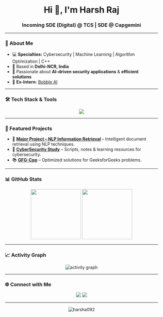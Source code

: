 <h1 align="center">Hi 👋, I'm Harsh Raj</h1>
<h3 align="center">Incoming SDE (Digital) @ TCS | SDE @ Capgemini</h3>

---

### 🚀 About Me
- 💻 **Specialties:** Cybersecurity | Machine Learning | Algorithm Optimization | C++
- 📍 Based in **Delhi-NCR, India**
- 🎯 Passionate about **AI-driven security applications** & **efficient solutions**
- 🏢 **Ex-Intern:** [Bobble AI](https://bobble.ai/)

---

### 🛠️ Tech Stack & Tools
<p align="center">
  <img src="https://skillicons.dev/icons?i=cpp,python,tensorflow,linux,java,javascript,mysql" />
</p>

---

### 📌 Featured Projects
- 📄 **[Major Project – NLP Information Retrieval](https://github.com/harsha092/Major-Project--NLP-Information-Retrieval-based)** – Intelligent document retrieval using NLP techniques.
- 🔐 **[CyberSecurity Study](https://github.com/harsha092/CyberSecurity_study)** – Scripts, notes & learning resources for cybersecurity.
- 📚 **[GFG-Cpp](https://github.com/harsha092/GFG-Cpp)** – Optimized solutions for GeeksforGeeks problems.

---

### 📊 GitHub Stats
<p align="center">
  <img src="https://github-readme-stats.vercel.app/api?username=harsha092&show_icons=true&theme=tokyonight" height="165"/>
  <img src="https://github-readme-streak-stats.herokuapp.com/?user=harsha092&theme=tokyonight" height="165"/>
</p>

---

### 📈 Activity Graph
<p align="center">
  <img src="https://github-readme-activity-graph.vercel.app/graph?username=harsha092&theme=tokyo-night" alt="activity graph"/>
</p>

---

### 🌐 Connect with Me
<p align="center">
  <a href="https://www.linkedin.com/in/harsh-raj-31044a1a0/"><img src="https://img.shields.io/badge/LinkedIn-%230A66C2.svg?&style=for-the-badge&logo=linkedin&logoColor=white"/></a>
  <a href="mailto:harshrajit092@gmail.com"><img src="https://img.shields.io/badge/Email-D14836?style=for-the-badge&logo=gmail&logoColor=white"/></a>
</p>

---

<p align="center">
  <img src="https://komarev.com/ghpvc/?username=harsha092&label=Profile%20views&color=0e75b6&style=flat" alt="harsha092" />
</p>
